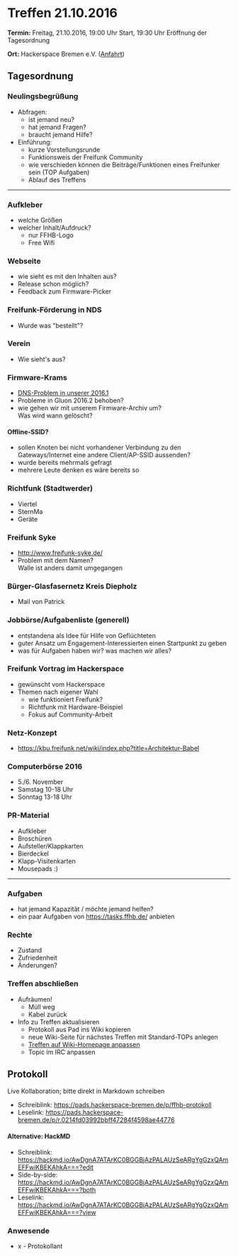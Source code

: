 # Treffen 21.10.2016

**Termin:** Freitag, 21.10.2016, 19:00 Uhr Start, 19:30 Uhr Eröffnung der Tagesordnung

**Ort:** Hackerspace Bremen e.V. ([Anfahrt](https://www.hackerspace-bremen.de/anfahrt/))

## Tagesordnung
### Neulingsbegrüßung
- Abfragen:
    - ist jemand neu?
    - hat jemand Fragen?
    - braucht jemand Hilfe?
- Einführung:
    - kurze Vorstellungsrunde
    - Funktionsweis der Freifunk Community
    - wie verschieden können die Beiträge/Funktionen eines Freifunker sein (TOP Aufgaben)
    - Ablauf des Treffens

---

### Aufkleber
- welche Größen
- welcher Inhalt/Aufdruck?
    - nur FFHB-Logo
    - Free Wifi

### Webseite
* wie sieht es mit den Inhalten aus?
* Release schon möglich?
* Feedback zum Firmware-Picker

### Freifunk-Förderung in NDS
* Wurde was "bestellt"?

### Verein
* Wie sieht's aus?

### Firmware-Krams
* [DNS-Problem in unserer 2016.1](https://wiki.bremen.freifunk.net/Anleitungen/Node-ohne-VPN-Verbindung-DNS-Problem)
* Probleme in Gluon 2016.2 behoben?
* wie gehen wir mit unserem Firmware-Archiv um?  
  Was wird wann gelöscht?

#### Offline-SSID?
- sollen Knoten bei nicht vorhandener Verbindung zu den Gateways/Internet eine andere Client/AP-SSID aussenden?
- wurde bereits mehrmals gefragt
- mehrere Leute denken es wäre bereits so

### Richtfunk (Stadtwerder)
- Viertel
- SternMa
- Geräte

### Freifunk Syke
- http://www.freifunk-syke.de/
- Problem mit dem Namen?  
  Walle ist anders damit umgegangen

### Bürger-Glasfasernetz Kreis Diepholz
- Mail von Patrick

### Jobbörse/Aufgabenliste (generell)
- entstandena als Idee für Hilfe von Geflüchteten
- guter Ansatz um Engagement-Interessierten einen Startpunkt zu geben
- was für Aufgaben haben wir? was machen wir alles?

### Freifunk Vortrag im Hackerspace
- gewünscht vom Hackerspace
- Themen nach eigener Wahl
    - wie funktioniert Freifunk?
    - Richtfunk mit Hardware-Beispiel
    - Fokus auf Community-Arbeit

### Netz-Konzept
- https://kbu.freifunk.net/wiki/index.php?title=Architektur-Babel

### Computerbörse 2016
- 5./6. November
- Samstag 10-18 Uhr
- Sonntag 13-18 Uhr

### PR-Material
- Aufkleber
- Broschüren
- Aufsteller/Klappkarten
- Bierdeckel
- Klapp-Visitenkarten
- Mousepads :)

---

### Aufgaben
- hat jemand Kapazität / möchte jemand helfen?
- ein paar Aufgaben von https://tasks.ffhb.de/ anbieten

### Rechte
- Zustand
- Zufriedenheit
- Änderungen?

### Treffen abschließen
- Aufräumen!
  - Müll weg
  - Kabel zurück
- Info zu Treffen aktualisieren
  - Protokoll aus Pad ins Wiki kopieren
  - neue Wiki-Seite für nächstes Treffen mit Standard-TOPs anlegen
  - [Treffen auf Wiki-Homepage anpassen](Home)
  - Topic im IRC anpassen


## Protokoll
Live Kollaboration; bitte direkt in Markdown schreiben
- Schreiblink: https://pads.hackerspace-bremen.de/p/ffhb-protokoll
- Leselink: https://pads.hackerspace-bremen.de/p/r.0214fd03992bbff47284f4598ae44776

#### Alternative: HackMD
- Schreiblink: https://hackmd.io/AwDgnA7ATArKC0BGGBjAzPALAUzSeARgYgGzxQAmEFFwiKBEKAhkA===?edit
- Side-by-side: https://hackmd.io/AwDgnA7ATArKC0BGGBjAzPALAUzSeARgYgGzxQAmEFFwiKBEKAhkA===?both
- Leselink: https://hackmd.io/AwDgnA7ATArKC0BGGBjAzPALAUzSeARgYgGzxQAmEFFwiKBEKAhkA===?view

### Anwesende
* x - Protokollant